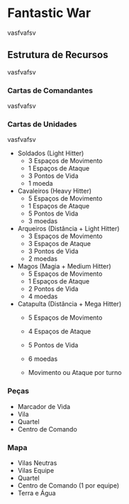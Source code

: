 # Fantastic War  

vasfvafsv

## Estrutura de Recursos

vasfvafsv

### Cartas de Comandantes

vasfvafsv

### Cartas de Unidades

vasfvafsv

* Soldados (Light Hitter)
  * 3 Espaços de Movimento
  * 1 Espaços de Ataque
  * 3 Pontos de Vida
  * 1 moeda
* Cavaleiros (Heavy Hitter)
  * 5 Espaços de Movimento
  * 1 Espaços de Ataque
  * 5 Pontos de Vida  
  * 3 moedas
* Arqueiros (Distância + Light Hitter)
  * 3 Espaços de Movimento
  * 3 Espaços de Ataque
  * 3 Pontos de Vida  
  * 2 moedas
* Magos (Magia + Medium Hitter)
  * 5 Espaços de Movimento
  * 1 Espaços de Ataque
  * 2 Pontos de Vida  
  * 4 moedas
* Catapulta (Distância + Mega Hitter)
  * 5 Espaços de Movimento
  * 4 Espaços de Ataque
  * 5 Pontos de Vida
  * 6 moedas

  * Movimento ou Ataque por turno  

### Peças

* Marcador de Vida
* Vila
* Quartel
* Centro de Comando

### Mapa

* Vilas Neutras
* Vilas Equipe
* Quartel
* Centro de Comando (1 por equipe)
* Terra e Água